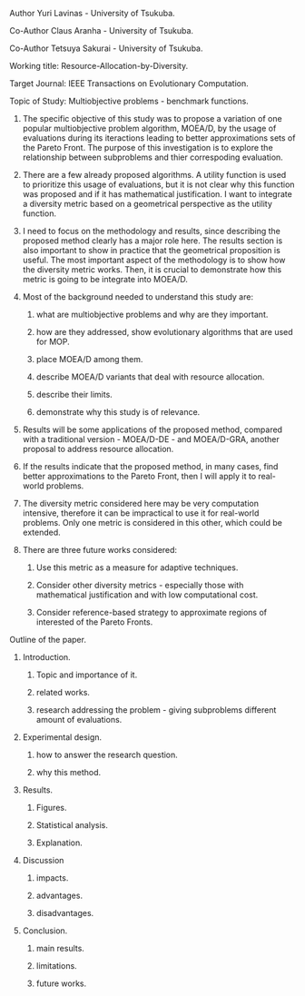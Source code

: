 Author Yuri Lavinas - University of Tsukuba.

Co-Author Claus Aranha - University of Tsukuba.

Co-Author Tetsuya Sakurai - University of Tsukuba.

Working title: Resource-Allocation-by-Diversity.

Target Journal: IEEE Transactions on Evolutionary Computation.

Topic of Study: Multiobjective problems - benchmark functions.

1.	The specific objective of this study was to propose a variation of one popular multiobjective problem algorithm, MOEA/D, by the usage of evaluations during its iteractions leading to better approximations sets of the Pareto Front. The purpose of this investigation is to explore the relationship between subproblems and thier correspoding evaluation.

2.	There are a few already proposed algorithms. A utility function is used to prioritize this usage of evaluations, but it is not clear why this function was proposed and if it has mathematical justification. I want to integrate a diversity metric based on a geometrical perspective as the utility function.

3.	I need to focus on the methodology and results, since describing the proposed method clearly has a major role here. The results section is also important to show in practice that the geometrical proposition is useful. The most important aspect of the methodology is to show how the diversity metric works. Then, it is crucial to demonstrate how this metric is going to be integrate into MOEA/D.

4.	Most of the background needed to understand this study are:

    1.	what are multiobjective problems and why are they important.
    
    2.	how are they addressed, show evolutionary algorithms that are used for MOP.
    
    3.	place MOEA/D among them.
    
    4.	describe MOEA/D variants that deal with resource allocation.
    
    5.	describe their limits.

    6.	demonstrate why this study is of relevance.

5.	Results will be some applications of the proposed method, compared with a traditional version - MOEA/D-DE - and MOEA/D-GRA, another proposal to address resource allocation.

6.	If the results indicate that the proposed method, in many cases, find better approximations to the Pareto Front, then I will apply it to real-world problems.

7.	The diversity metric considered here may be very computation intensive, therefore it can be impractical to use it for real-world problems. Only one metric is considered in this other, which could be extended.

8.	There are three future works considered:
    
    1.	Use this metric as a measure for adaptive techniques.
    
    2.	Consider other diversity metrics - especially those with mathematical justification and with low computational cost.
    
    3.	Consider reference-based strategy to approximate regions of interested of the Pareto Fronts.

Outline of the paper.

1. Introduction.
    
    1. Topic and importance of it.
    
    2. related works.
    
    3. research addressing the problem - giving subproblems different amount of evaluations.

2.	Experimental design.
    
    1. how to answer the research question.
    
    2. why this method.

3.	Results. 
 
    1. Figures.
    
    2. Statistical analysis.
    
    3. Explanation.

4.	Discussion 

    1. impacts.
    
    2. advantages.
    
    3. disadvantages.

5.	Conclusion.
    
    1. main results.
    
    2. limitations.
    
    3. future works.
